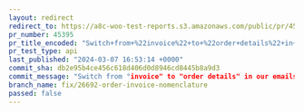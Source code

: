 ```yaml
---
layout: redirect
redirect_to: https://a8c-woo-test-reports.s3.amazonaws.com/public/pr/45395/api/index.html
pr_number: 45395
pr_title_encoded: "Switch+from+%22invoice%22+to+%22order+details%22+in+our+emails."
pr_test_type: api
last_published: "2024-03-07 16:53:14 +0000"
commit_sha: db2e95b4ce456c618d406d0d8946cd8445b8a9d3
commit_message: "Switch from "invoice" to "order details" in our emails."
branch_name: fix/26692-order-invoice-nomenclature
passed: false
---
```

